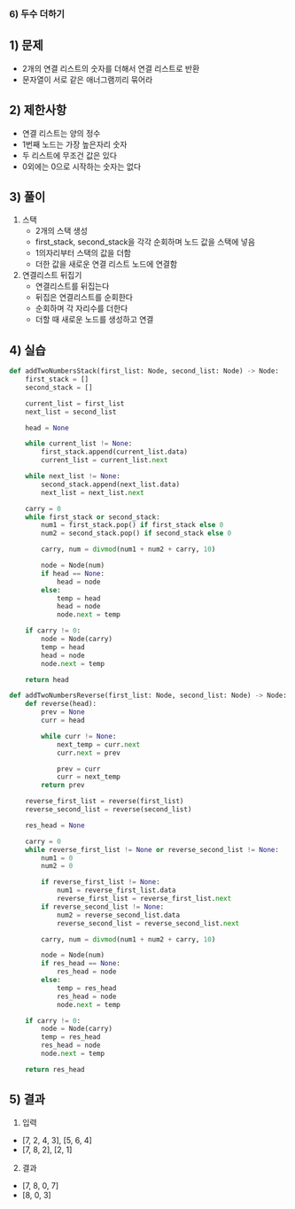 ### 6) 두수 더하기
## 1) 문제
- 2개의 연결 리스트의 숫자를 더해서 연결 리스트로 반환
- 문자열이 서로 같은 애너그램끼리 묶어라
## 2) 제한사항
- 연결 리스트는 양의 정수
- 1번째 노드는 가장 높은자리 숫자
- 두 리스트에 무조건 값은 있다
- 0외에는 0으로 시작하는 숫자는 없다
## 3) 풀이
1. 스택
    - 2개의 스택 생성
    - first_stack, second_stack을 각각 순회하며 노드 값을 스택에 넣음
    - 1의자리부터 스택의 값을 더함
    - 더한 값을 새로운 연결 리스트 노드에 연결함
2. 연결리스트 뒤집기
    - 연결리스트를 뒤집는다
    - 뒤집은 연결리스트를 순회한다
    - 순회하며 각 자리수를 더한다
    - 더할 때 새로운 노드를 생성하고 연결
## 4) 실습
```python
def addTwoNumbersStack(first_list: Node, second_list: Node) -> Node:
    first_stack = []
    second_stack = []

    current_list = first_list
    next_list = second_list

    head = None

    while current_list != None:
        first_stack.append(current_list.data)
        current_list = current_list.next

    while next_list != None:
        second_stack.append(next_list.data)
        next_list = next_list.next

    carry = 0
    while first_stack or second_stack:
        num1 = first_stack.pop() if first_stack else 0
        num2 = second_stack.pop() if second_stack else 0

        carry, num = divmod(num1 + num2 + carry, 10)

        node = Node(num)
        if head == None:
            head = node
        else:
            temp = head
            head = node
            node.next = temp

    if carry != 0:
        node = Node(carry)
        temp = head
        head = node
        node.next = temp

    return head
```
```python
def addTwoNumbersReverse(first_list: Node, second_list: Node) -> Node:
    def reverse(head):
        prev = None
        curr = head

        while curr != None:
            next_temp = curr.next
            curr.next = prev

            prev = curr
            curr = next_temp
        return prev

    reverse_first_list = reverse(first_list)
    reverse_second_list = reverse(second_list)

    res_head = None

    carry = 0
    while reverse_first_list != None or reverse_second_list != None:
        num1 = 0
        num2 = 0

        if reverse_first_list != None:
            num1 = reverse_first_list.data
            reverse_first_list = reverse_first_list.next
        if reverse_second_list != None:
            num2 = reverse_second_list.data
            reverse_second_list = reverse_second_list.next

        carry, num = divmod(num1 + num2 + carry, 10)

        node = Node(num)
        if res_head == None:
            res_head = node
        else:
            temp = res_head
            res_head = node
            node.next = temp

    if carry != 0:
        node = Node(carry)
        temp = res_head
        res_head = node
        node.next = temp

    return res_head
```

## 5) 결과
1. 입력
- [7, 2, 4, 3], [5, 6, 4]
- [7, 8, 2], [2, 1]

2. 결과
- [7, 8, 0, 7]
- [8, 0, 3]